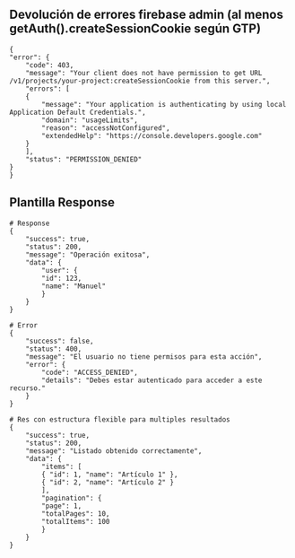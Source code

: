 ## Devolución de errores firebase admin (al menos getAuth().createSessionCookie según GTP)

    {
    "error": {
        "code": 403,
        "message": "Your client does not have permission to get URL /v1/projects/your-project:createSessionCookie from this server.",
        "errors": [
        {
            "message": "Your application is authenticating by using local Application Default Credentials.",
            "domain": "usageLimits",
            "reason": "accessNotConfigured",
            "extendedHelp": "https://console.developers.google.com"
        }
        ],
        "status": "PERMISSION_DENIED"
    }
    }

## Plantilla Response

    # Response
    {
        "success": true,
        "status": 200,
        "message": "Operación exitosa",
        "data": {
            "user": {
            "id": 123,
            "name": "Manuel"
            }
        }
    }

    # Error
    {
        "success": false,
        "status": 400,
        "message": "El usuario no tiene permisos para esta acción",
        "error": {
            "code": "ACCESS_DENIED",
            "details": "Debes estar autenticado para acceder a este recurso."
        }
    }

    # Res con estructura flexible para multiples resultados
    {
        "success": true,
        "status": 200,
        "message": "Listado obtenido correctamente",
        "data": {
            "items": [
            { "id": 1, "name": "Artículo 1" },
            { "id": 2, "name": "Artículo 2" }
            ],
            "pagination": {
            "page": 1,
            "totalPages": 10,
            "totalItems": 100
            }
        }
    }
